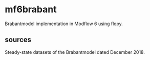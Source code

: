 # mf6brabant
Brabantmodel implementation in Modflow 6 using flopy.

## sources
Steady-state datasets of the Brabantmodel dated December 2018. 


